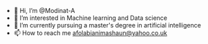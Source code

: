 - 👋 Hi, I’m @Modinat-A
- 👀 I’m interested in Machine learning and Data science
- 🌱 I’m currently pursuing a master's degree in artificial intelligence
- 📫 How to reach me afolabianimashaun@yahoo.co.uk 

<!---
Modinat-A/Modinat-A is a ✨ special ✨ repository because its `README.md` (this file) appears on your GitHub profile.
You can click the Preview link to take a look at your changes.
--->
